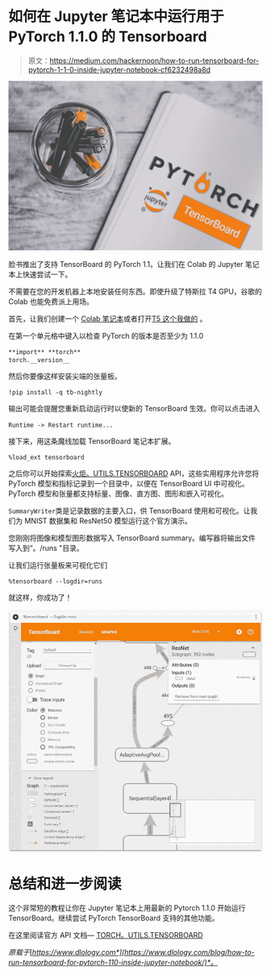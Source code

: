 # 如何在 Jupyter 笔记本中运行用于 PyTorch 1.1.0 的 Tensorboard

> 原文：<https://medium.com/hackernoon/how-to-run-tensorboard-for-pytorch-1-1-0-inside-jupyter-notebook-cf6232498a8d>

![](img/201322deb1c982f099e6a3163f7b409c.png)

脸书推出了支持 TensorBoard 的 PyTorch 1.1。让我们在 Colab 的 Jupyter 笔记本上快速尝试一下。

不需要在您的开发机器上本地安装任何东西。即使升级了特斯拉 T4 GPU，谷歌的 Colab 也能免费派上用场。

首先，让我们创建一个 [Colab 笔记本](https://colab.research.google.com/)或者打开[T5 这个我做的](https://github.com/Tony607/pytorch-tensorboard/blob/master/PyTorch_1_1_0_tensorboard.ipynb) 。

在第一个单元格中键入以检查 PyTorch 的版本是否至少为 1.1.0

```
**import** **torch**
torch.__version__
```

然后你要像这样安装尖端的张量板。

```
!pip install -q tb-nightly
```

输出可能会提醒您重新启动运行时以使新的 TensorBoard 生效。你可以点击进入

`Runtime -> Restart runtime...`

接下来，用这条魔线加载 TensorBoard 笔记本扩展。

```
%load_ext tensorboard
```

之后你可以开始探索[火炬。UTILS.TENSORBOARD](https://pytorch.org/docs/stable/tensorboard.html) API，这些实用程序允许您将 PyTorch 模型和指标记录到一个目录中，以便在 TensorBoard UI 中可视化。PyTorch 模型和张量都支持标量、图像、直方图、图形和嵌入可视化。

`SummaryWriter`类是记录数据的主要入口，供 TensorBoard 使用和可视化。让我们为 MNIST 数据集和 ResNet50 模型运行这个官方演示。

您刚刚将图像和模型图形数据写入 TensorBoard summary。编写器将输出文件写入到”。/runs "目录。

让我们运行张量板来可视化它们

```
%tensorboard --logdir=runs
```

就这样，你成功了！

![](img/d01d8e285f8417f7f49a66ecb709de9d.png)

# 总结和进一步阅读

这个非常短的教程让你在 Jupyter 笔记本上用最新的 Pytorch 1.1.0 开始运行 TensorBoard。继续尝试 PyTorch TensorBoard 支持的其他功能。

在这里阅读官方 API 文档— [TORCH。UTILS.TENSORBOARD](https://pytorch.org/docs/stable/tensorboard.html)

*原载于*[*https://www.dlology.com*](https://www.dlology.com/blog/how-to-run-tensorboard-for-pytorch-110-inside-jupyter-notebook/)*。*